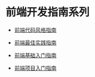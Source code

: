 # 前端开发指南系列

- [前端代码风格指南](https://dondevi.github.io/web-frontend-guide/style-guide/codestyle.html)
- [前端最佳实践指南](https://dondevi.github.io/web-frontend-guide/style-guide/practice.html)

- [前端基础入门指南](https://dondevi.github.io/web-frontend-guide/study-guide/index.html)
- [前端项目入门指南](https://dondevi.github.io/web-frontend-guide/project-guide/index.html)
